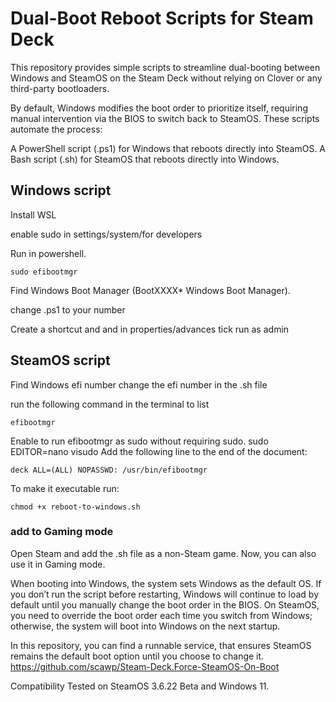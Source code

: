 # Dual-Boot Reboot Scripts for Steam Deck
This repository provides simple scripts to streamline dual-booting between Windows and SteamOS on the Steam Deck without relying on Clover or any third-party bootloaders.

By default, Windows modifies the boot order to prioritize itself, requiring manual intervention via the BIOS to switch back to SteamOS. These scripts automate the process:

A PowerShell script (.ps1) for Windows that reboots directly into SteamOS.
A Bash script (.sh) for SteamOS that reboots directly into Windows.


## Windows script

Install WSL

enable sudo in settings/system/for developers

Run in powershell.
```
sudo efibootmgr
```

Find Windows Boot Manager (BootXXXX* Windows Boot Manager).

change .ps1 to your number

Create a shortcut and and in properties/advances tick run as admin


## SteamOS script

Find Windows efi number
change the efi number in the .sh file

run the following command in the terminal to list 
```
efibootmgr 
```
Enable to run efibootmgr as sudo without requiring sudo.
sudo EDITOR=nano visudo
Add the following line to the end of the document:
```
deck ALL=(ALL) NOPASSWD: /usr/bin/efibootmgr
```
To make it executable run:
```
chmod +x reboot-to-windows.sh
```
### add to Gaming mode
Open Steam and add the .sh file as a non-Steam game. Now, you can also use it in Gaming mode.


When booting into Windows, the system sets Windows as the default OS. If you don’t run the script before restarting, Windows will continue to load by default until you manually change the boot order in the BIOS.
On SteamOS, you need to override the boot order each time you switch from Windows; otherwise, the system will boot into Windows on the next startup.

In this repository, you can find a runnable service, that ensures SteamOS remains the default boot option until you choose to change it.
https://github.com/scawp/Steam-Deck.Force-SteamOS-On-Boot

Compatibility
Tested on SteamOS 3.6.22 Beta and Windows 11.
